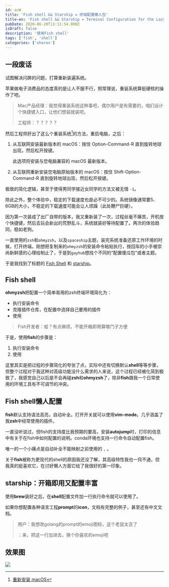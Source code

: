 ```yaml
---
id: avW
title: 'Fish shell && Starship = 终端配置懒人包'
title-en: 'Fish shell && Starship = Terminal Configuration for the Lazy'
pubDate: 2020-06-20T13:11:54.000Z
isDraft: false
description: '使用Fish shell'
tags: ['fish', 'shell']
categories: ['shares']
---
```


## 一段废话

试图解决闪屏的问题，打算重新装遍系统。

苹果做电子消费品的态度真的是让人不服不行，照常理说，重装系统算挺硬核的操作了吧。

> Mac产品经理：我觉得重装系统这种事吧，偶尔用户是有需要的，咱们设计个快捷键入口，让他们想装就装吧。
>
> 工程师：？？？？？

然后工程师肝出了这么个重装系统[^1]的方法，重启电脑，之后：

1. 从互联网安装最新版本的 macOS：按住 Option-Command-R 直到旋转地球出现，然后松开按键。

    此选项将安装与您电脑兼容的 macOS 最新版本。

2. 从互联网重新安装您电脑原始版本的 macOS：按住 Shift-Option-Command-R 直到旋转地球出现，然后松开按键。

极致的简化逻辑，甚至于使得男同学接近女同学的方法又被无情 `-1`。

除此之外，整个体验中，稳定的下载速度也是必不可少的。系统镜像通常要5、6GB的大小，不稳定的下载速度可能会让人烦躁（此处鞭尸巨硬）。

因为第一次装成了出厂自带的版本，我又重新装了一次，过程丝毫不痛苦，开机按个快捷键，然后去玩会新出的荒野乱斗，系统就装好等待配置了。两次的体验趋同，稳如老狗。

一直使用的`zsh`和`ohmyzsh`，以及`spaceship`主题，装完系统准备还原工作环境的时候，打开终端，刚想把复制来的`ohmyzsh`的安装命令粘贴执行，按回车的小手被崇尚新鲜感的心理给制止了，于是到`gayhub`想找个不同的“配置傻瓜包”或者主题。

于是我找到了标题的 [Fish Shell](https://fishshell.com) 和 [starship](http://starship.rs/)。

## Fish shell

**ohmyzsh**把配置一个简单易用的zsh终端环境简化为：

-   执行安装命令
-   克隆插件仓库，在配置中选择自己要用的插件
-   使用

> Fish开发者：蛤？有点麻烦，不能开箱即用算哪门子方便

于是，使用**fish**的步骤是：

1. 执行安装命令
2. 使用

这里其实是把过程的步骤简化的夸张了点，实际中还有切换默认**shell**等等步骤，但整个过程对于我这种对高级功能没什么需求的人来说，这个过程已经被化简到极致了，我感觉自己以后是不会再碰**zsh**和**ohmyzsh**了，除非**fish**跟我一个日常使用的环境工具有不可调节的冲突。

## Fish shell懒人配置

**fish**默认支持语法高亮，自动补全。打开开关就可以使用**vim-mode**。几乎涵盖了我**zsh**中经常使用的插件。

一直没听说过，但fish的支持度比我预期的要高，安装**autojump**时，打印的信息中有关于在fish中如何配置的说明。conda环境也支持一行命令自动配置fish。

唯一的一个小痛点是自动补全不能映射之前使用的 `,` 。

关于**fish**被称为更现代的shell的原因我还没了解，其高级特性我也一窍不通，但我真的挺喜欢它，在讨好懒人方面它给了我很好的第一印象。

## starship：开箱即用又配置丰富

使用**brew**装好之后，在**shell**配置文件加一行执行命令就可以使用了。

如果你想配置各种语言工程**prompt**的**icon**，文档有完整的例子，甚至还有中文文档。

> 用户：我想改golang的prompt的emoji图标，这个老鼠太丑了
>
> ：来，把这一行加进去，换个你喜欢的emoji吧

## 效果图

![](https://static.yuhang.ch/blog/fish-in-starship_1.png)

[^1]: [重新安装 macOS](https://support.apple.com/zh-cn/guide/mac-help/mchlp1599/mac)

